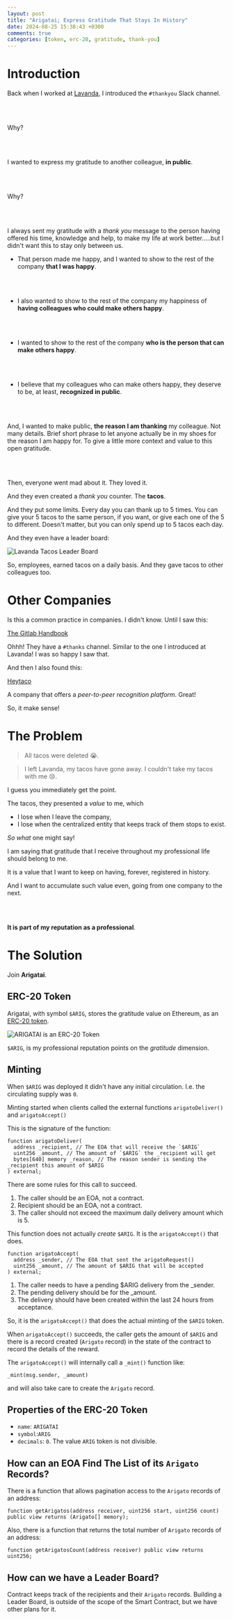 ```yaml
---
layout: post
title: "Arigatai; Express Gratitude That Stays In History"
date: 2024-08-25 15:38:43 +0300
comments: true
categories: [token, erc-20, gratitude, thank-you]
---
```


# Introduction

Back when I worked at [Lavanda](https://www.getlavanda.com/), I introduced the `#thankyou` Slack channel.

<br>
<br>

Why?

<br>
<br>

I wanted to express my gratitude to another colleague, **in public**.

<br>
<br>

Why?

<br>
<br>

I always sent my gratitude with a _thank you_ message to the person having offered his time, knowledge and help, to make my life at work better.....but I didn't want this to stay only between us.

* That person made me happy, and I wanted to show to the rest of the company **that I was happy**.

<br>
<br>

* I also wanted to show to the rest of the company my happiness of **having
colleagues who could make others happy**.

<br>
<br>

* I wanted to show to the rest of the company **who is the person that can make others happy**.

<br>
<br>

* I believe that my colleagues who can make others happy, they deserve to be, at least, **recognized in public**.

<br>
<br>

And, I wanted to make public, **the reason I am thanking** my colleague. Not many details. Brief short phrase to let anyone actually be in my shoes for the reason I am happy for. To give a little more context and value to this open gratitude.

<br>
<br>

Then, everyone went mad about it. They loved it.

And they even created a _thank you_ counter. The **tacos**.

And they put some limits. Every day you can thank up to 5 times. You can give your 5 tacos to the same person, if you want, or give each one of the 5 to different. Doesn't matter, but you can only spend up to 5 tacos each day.

And they even have a leader board:

![Lavanda Tacos Leader Board](../images/lavanda-tacos-leaderboard.jpg)

So, employees, earned tacos on a daily basis. And they gave tacos to other colleagues too.

# Other Companies

Is this a common practice in companies. I didn't know. Until I saw this:

[The Gitlab Handbook](https://handbook.gitlab.com/handbook/values/#say-thanks)

Ohhh! They have a `#thanks` channel. Similar to the one I introduced at
Lavanda! I was so happy I saw that.

And then I also found this:

[Heytaco](https://heytaco.com/)

A company that offers a _peer-to-peer recognition platform_. Great!

So, it make sense!

# The Problem

> All tacos were deleted 😭.

> I left Lavanda, my tacos have gone away. I couldn't take my tacos with me 😢.

I guess you immediately get the point.

The tacos, they presented a _value_ to me, which

* I lose when I leave the company,
* I lose when the centralized entity that keeps track of them stops to exist.

_So what_ one might say!

I am saying that gratitude that I receive throughout my professional life should belong to me.

It is a value that I want to keep on having, forever, registered in history.

And I want to accumulate such value even, going from one company to the next.

<br>
<br>

**It is part of my reputation as a professional**.

# The Solution

Join **Arigatai**.

## ERC-20 Token

Arigatai, with symbol `$ARIG`, stores the gratitude value on Ethereum, as an [ERC-20 token](https://ethereum.org/en/developers/docs/standards/tokens/erc-20/).

![ARIGATAI is an ERC-20 Token](../images/ARIGATAI-is-erc-20.png)

`$ARIG`, is my professional reputation points on the *gratitude* dimension.

## Minting

When `$ARIG` was deployed it didn't have any initial circulation. I.e. the circulating supply was `0`.

Minting started when clients called the external functions `arigatoDeliver()` and `arigatoAccept()`

This is the signature of the function:

```solidity
function arigatoDeliver(
  address _recipient, // The EOA that will receive the `$ARIG`
  uint256 _amount, // The amount of `$ARIG` the _recipient will get
  bytes[640] memory _reason, // The reason sender is sending the _recipient this amount of $ARIG
) external;
```

There are some rules for this call to succeed.

1. The caller should be an EOA, not a contract.
1. Recipient should be an EOA, not a contract.
1. The caller should not exceed the maximum daily delivery amount which is 5.

This function does not actually _create_ `$ARIG`.  It is the `arigatoAccept()` that does.

```solidity
function arigatoAccept(
  address _sender, // The EOA that sent the arigatoRequest()
  uint256 _amount, // The amount of $ARIG that will be accepted
) external;
```

1. The caller needs to have a pending $ARIG delivery from the _sender.
1. The pending delivery should be for the _amount.
1. The delivery should have been created within the last 24 hours from acceptance.

So, it is the `arigatoAccept()` that does the actual minting of the `$ARIG` token.

When `arigatoAccept()` succeeds, the caller gets the amount of `$ARIG` and there is
a record created (`Arigato` record) in the state of the contract to record the details of the reward.

The `arigatoAccept()` will internally call a `_mint()` function like:

```solidity
_mint(msg.sender, _amount)
```
and will also take care to create the `Arigato` record.

## Properties of the ERC-20 Token

* `name`: `ARIGATAI`
* `symbol`:`ARIG`
* `decimals`: `0`. The value `ARIG` token is not divisible.

## How can an EOA Find The List of its `Arigato` Records?

There is a function that allows pagination access to the `Arigato` records of an address:

```solidity
function getArigatos(address receiver, uint256 start, uint256 count) public view returns (Arigato[] memory);
```

Also, there is a function that returns the total number of `Arigato` records of an address:

```solidity
function getArigatosCount(address receiver) public view returns uint256;
```

## How can we have a Leader Board?

Contract keeps track of the recipients and their `Arigato` records. Building a Leader Board,
is outside of the scope of the Smart Contract, but we have other plans for it.
